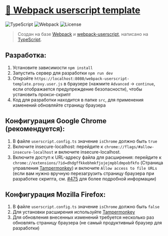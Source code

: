 [🚀 Webpack userscript template](https://github.com/crashmax-off/webpack-userscript-template)
=============================================================================================

![TypeScript](https://aleen42.github.io/badges/src/typescript.svg)
![Webpack](https://aleen42.github.io/badges/src/webpack.svg)
![License](https://img.shields.io/github/license/crashmax-off/webpack-userscript-template?label=License&color=blue)

> Создан на базе [Webpack](https://github.com/webpack/webpack) и [webpack-userscript](https://github.com/momocow/webpack-userscript), написано на [TypeScript](https://github.com/microsoft/TypeScript).

Разработка:
-----------
1. Установите зависимости `npm install`
2. Запустить сервер для разработки `npm run dev`
3. Откройте `https://localhost:8080/webpack-userscript-template.proxy.user.js` в браузере (нажмите `Advanced` -> `continue`, если отображается предупреждение безопасности), чтобы установить прокси-скрипт
4. Код для разработки находится в папке `src`, для применения изменений обновляйте страницу браузера

Конфигурация Google Chrome (рекомендуется):
-------------------------------------------
1. В файле `userscript.config.ts` значение `isChrome` должно быть `true`
2. Включите insecure-localhost: перейдите к `chrome://flags/#allow-insecure-localhost` и включите insecure-localhost.
3. Включите доступ к URL-адресу файла для расширения: перейдите к `chrome://extensions/?id=dhdgffkkebhmkfjojejmpbldmpobfkfo` (Страница управления [Tampermonkey](https://chrome.google.com/webstore/detail/tampermonkey/dhdgffkkebhmkfjojejmpbldmpobfkfo)) и включите `Allow access to file URLs` (если вам нужно вручную перезагрузить страницу браузера при разработке скрипта, см. [#475](https://github.com/Tampermonkey/tampermonkey/issues/475#issuecomment-348594785) для более подробной информации)

Конфигурация Mozilla Firefox:
-----------------------------
1. В файле `userscript.config.ts` значение `isChrome` должно быть `false`
2. Для установки расширения используйте [Tampermonkey](https://addons.mozilla.org/en-US/firefox/addon/tampermonkey/)
3. Для обновления внесенных изменений требуется несколько раз обновлять страницу браузера (не самый продуктивный браузер для разработки)